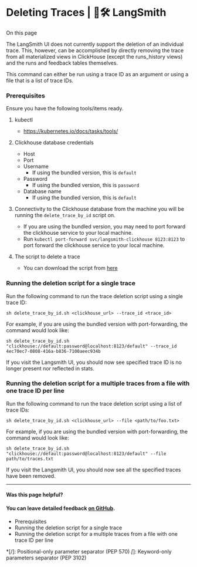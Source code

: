 # Deleting Traces | 🦜️🛠️ LangSmith

On this page

The LangSmith UI does not currently support the deletion of an individual trace. This, however, can be accomplished by directly removing the trace from all materialized views in ClickHouse (except the runs_history views) and the runs and feedback tables themselves.

This command can either be run using a trace ID as an argument or using a file that is a list of trace IDs.

### Prerequisites​

Ensure you have the following tools/items ready.

  1. kubectl

     * <https://kubernetes.io/docs/tasks/tools/>
  2. Clickhouse database credentials

     * Host
     * Port
     * Username
       * If using the bundled version, this is `default`
     * Password
       * If using the bundled version, this is `password`
     * Database name
       * If using the bundled version, this is `default`
  3. Connectivity to the Clickhouse database from the machine you will be running the `delete_trace_by_id` script on.

     * If you are using the bundled version, you may need to port forward the clickhouse service to your local machine.
     * Run `kubectl port-forward svc/langsmith-clickhouse 8123:8123` to port forward the clickhouse service to your local machine.
  4. The script to delete a trace

     * You can download the script from [here](https://github.com/langchain-ai/helm/blob/main/charts/langsmith/scripts/delete_trace_by_id.sh)

### Running the deletion script for a single trace​

Run the following command to run the trace deletion script using a single trace ID:
    
    
    sh delete_trace_by_id.sh <clickhouse_url> --trace_id <trace_id>  
    

For example, if you are using the bundled version with port-forwarding, the command would look like:
    
    
    sh delete_trace_by_id.sh "clickhouse://default:password@localhost:8123/default" --trace_id 4ec70ec7-0808-416a-b836-7100aeec934b  
    

If you visit the Langsmith UI, you should now see specified trace ID is no longer present nor reflected in stats.

### Running the deletion script for a multiple traces from a file with one trace ID per line​

Run the following command to run the trace deletion script using a list of trace IDs:
    
    
    sh delete_trace_by_id.sh <clickhouse_url> --file <path/to/foo.txt>  
    

For example, if you are using the bundled version with port-forwarding, the command would look like:
    
    
    sh delete_trace_by_id.sh "clickhouse://default:password@localhost:8123/default" --file path/to/traces.txt  
    

If you visit the Langsmith UI, you should now see all the specified traces have been removed.

* * *

#### Was this page helpful?

  

#### You can leave detailed feedback [on GitHub](https://github.com/langchain-ai/langsmith-docs/issues/new?title=DOC%3A+%3CPlease+write+a+comprehensive+title+after+the+%27DOC%3A+%27+prefix%3E).

  * Prerequisites
  * Running the deletion script for a single trace
  * Running the deletion script for a multiple traces from a file with one trace ID per line

  *[/]: Positional-only parameter separator (PEP 570)
  *[*]: Keyword-only parameters separator (PEP 3102)